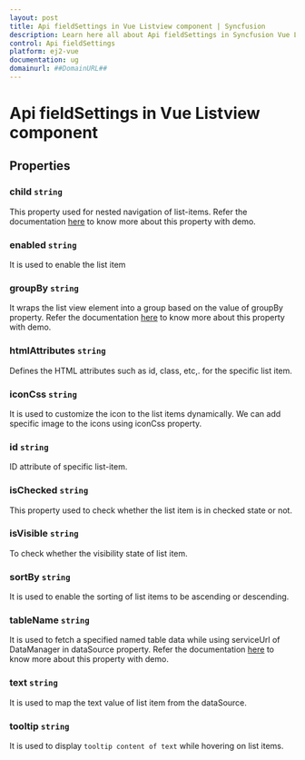 ```yaml
---
layout: post
title: Api fieldSettings in Vue Listview component | Syncfusion
description: Learn here all about Api fieldSettings in Syncfusion Vue Listview component of Syncfusion Essential JS 2 and more.
control: Api fieldSettings 
platform: ej2-vue
documentation: ug
domainurl: ##DomainURL##
---
```


# Api fieldSettings in Vue Listview component

## Properties

### child `string`

This property used for nested navigation of list-items. Refer the documentation [here](http://ej2.syncfusion.com/documentation/list-view/nested-list.html?lang=typescript) to know more about this property with demo.

### enabled `string`

It is used to enable the list item

### groupBy `string`

It wraps the list view element into a group based on the value of groupBy property. Refer the documentation [here](http://ej2.syncfusion.com/documentation/list-view/grouping.html?lang=typescript) to know more about this property with demo.

### htmlAttributes `string`

Defines the HTML attributes such as id, class, etc,. for the specific list item.

### iconCss `string`

It is used to customize the icon to the list items dynamically. We can add specific image to the icons using iconCss property.

### id `string`

ID attribute of specific list-item.

### isChecked `string`

This property used to check whether the list item is in checked state or not.

### isVisible `string`

To check whether the visibility state of list item.

### sortBy `string`

It is used to enable the sorting of list items to be ascending or descending.

### tableName `string`

It is used to fetch a specified named table data while using serviceUrl of DataManager in dataSource property.
Refer the documentation [here](http://ej2.syncfusion.com/documentation/data/getting-started.html?lang=typescript) to know more about this property with demo.

### text `string`

It is used to map the text value of list item from the dataSource.

### tooltip `string`

It is used to display `tooltip content of text` while hovering on list items.
